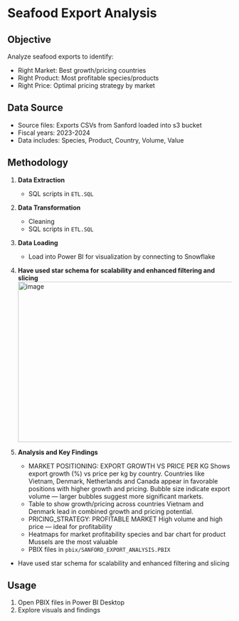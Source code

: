 # Seafood Export Analysis

## Objective
Analyze seafood exports to identify:
- Right Market: Best growth/pricing countries
- Right Product: Most profitable species/products
- Right Price: Optimal pricing strategy by market

## Data Source
- Source files: Exports CSVs from Sanford loaded into s3 bucket
- Fiscal years: 2023-2024
- Data includes: Species, Product, Country, Volume, Value

## Methodology
1. **Data Extraction**
   - SQL scripts in `ETL.SQL`
2. **Data Transformation**
   - Cleaning
   - SQL scripts in `ETL.SQL`
3. **Data Loading**
   - Load into Power BI for visualization by connecting to Snowflake
     
4. **Have used star schema  for scalability and enhanced filtering and slicing**
   <img width="649" height="360" alt="image" src="https://github.com/user-attachments/assets/dd8462c3-d9b9-400b-8f17-ff15ac5efc8b" />


5. **Analysis and Key Findings**
   - MARKET POSITIONING: EXPORT GROWTH VS PRICE PER KG
     Shows export growth (%) vs price per kg by country.
     Countries like Vietnam, Denmark, Netherlands and Canada appear in favorable positions with higher growth and pricing.
     Bubble size  indicate export volume — larger bubbles suggest more significant markets.
   - Table to show growth/pricing across countries
     Vietnam and Denmark lead in combined growth and pricing potential.
   - PRICING_STRATEGY: PROFITABLE MARKET
      High volume and high price — ideal for profitability
   - Heatmaps for market profitability species and bar chart for product
      Mussels are the most valuable 
   - PBIX files in `pbix/SANFORD_EXPORT_ANALYSIS.PBIX`
- Have used star schema  for scalability and enhanced filtering and slicing

## Usage
1. Open PBIX files in Power BI Desktop
2. Explore visuals and findings


